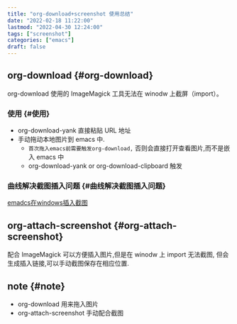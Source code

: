 ```yaml
---
title: "org-download+screenshot 使用总结"
date: "2022-02-18 11:22:00"
lastmod: "2022-04-30 12:24:00"
tags: ["screenshot"]
categories: ["emacs"]
draft: false
---
```


## org-download {#org-download}

org-download 使用的 ImageMagick 工具无法在 winodw 上截屏（import）。


### 使用 {#使用}

-   org-download-yank 直接粘贴 URL 地址
-   手动拖动本地图片到 emacs 中.
    -   `首次拖入emacs前需要触发org-download,` 否则会直接打开查看图片,而不是嵌入 emacs 中
    -   org-download-yank or org-download-clipboard 触发


### 曲线解决截图插入问题 {#曲线解决截图插入问题}

[emadcs在windows插入截图](https://www.cnblogs.com/yangwen0228/p/6287455.html)


## org-attach-screenshot {#org-attach-screenshot}

配合 ImageMagick 可以方便插入图片,但是在 winodw 上 import 无法截图, 但会生成插入链接,可以手动截图保存在相应位置.


## note {#note}

-   org-download 用来拖入图片
-   org-attach-screenshot 手动配合截图